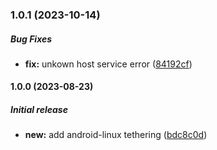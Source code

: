 

### 1.0.1 (2023-10-14)

##### Bug Fixes

* **fix:**  unkown host service error ([84192cf](https://github.com/TeamDotworld/android-linux-tethering/commit/84192cf38ead45f9f4faeb4e94009d524e8f3037))  

#### 1.0.0 (2023-08-23)

##### Initial release

* **new:**  add android-linux tethering ([bdc8c0d](https://github.com/TeamDotworld/android-linux-tethering/commit/bdc8c0da0887d295a81d87cd6b76b3e72e29b485))

